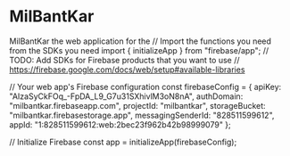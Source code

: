 # MilBantKar
MilBantKar the web application for the 
// Import the functions you need from the SDKs you need
import { initializeApp } from "firebase/app";
// TODO: Add SDKs for Firebase products that you want to use
// https://firebase.google.com/docs/web/setup#available-libraries

// Your web app's Firebase configuration
const firebaseConfig = {
  apiKey: "AIzaSyCkFOq_-FpDA_L9_G7u31SXhivlM3oN8nA",
  authDomain: "milbantkar.firebaseapp.com",
  projectId: "milbantkar",
  storageBucket: "milbantkar.firebasestorage.app",
  messagingSenderId: "828511599612",
  appId: "1:828511599612:web:2bec23f962b42b98999079"
};

// Initialize Firebase
const app = initializeApp(firebaseConfig);
